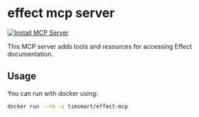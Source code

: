 # effect mcp server

[![Install MCP Server](https://cursor.com/deeplink/mcp-install-dark.svg)](https://cursor.com/install-mcp?name=effect%20docs&config=eyJjb21tYW5kIjoiZG9ja2VyIHJ1biAtLXJtIC1pIHRpbXNtYXJ0L2VmZmVjdC1tY3AifQ%3D%3D)

This MCP server adds tools and resources for accessing Effect documentation.

## Usage

You can run with docker using:

```bash
docker run --rm -i timsmart/effect-mcp
```
